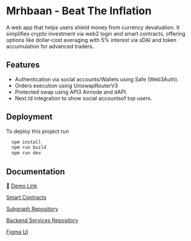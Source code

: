 # Mrhbaan - Beat The Inflation

A web app that helps users shield money from currency devaluation. It simplifies crypto investment via web2 login and smart contracts, offering options like dollar-cost averaging with 5% interest via sDAI and token accumulation for advanced traders.

## Features

- Authentication via social accounts/Wallets using Safe (Web3Auth).
- Orders execution using UniswapRouterV3
- Protected swap using API3 Airnode and dAPI.
- Next.Id integration to show social accountsof top users.

## Deployment

To deploy this project run

```bash
  npm install
  npm run build
  npm run dev

```

## Documentation

🔗 [Demo Link](https://sleepswap-istanbul.vercel.app/)

[Smart Contracts](https://github.com/tahirahmadin/subgraph-ethistanbul)

[Subgraph Repository](https://github.com/tahirahmadin/subgraph-ethistanbul)

[Backend Services Repository](https://github.com/tahirahmadin/subgraph-ethistanbul)

[Figma UI](https://www.figma.com/file/zyJd7xbv6AhiBklQMnd9kF/ethglobal-istanbul?type=design&mode=design)
